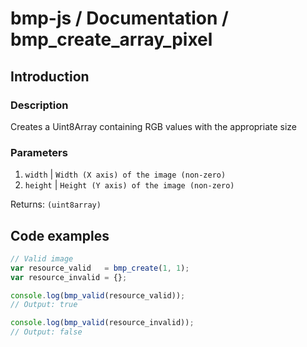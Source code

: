 # bmp-js / Documentation / bmp_create_array_pixel
## Introduction

### Description

Creates a Uint8Array containing RGB values with the appropriate size

### Parameters

1. `width` | `Width (X axis) of the image (non-zero)`
2. `height` | `Height (Y axis) of the image (non-zero)`

Returns: `(uint8array)`

## Code examples

```js
// Valid image
var resource_valid   = bmp_create(1, 1);
var resource_invalid = {};

console.log(bmp_valid(resource_valid));
// Output: true

console.log(bmp_valid(resource_invalid));
// Output: false
```
